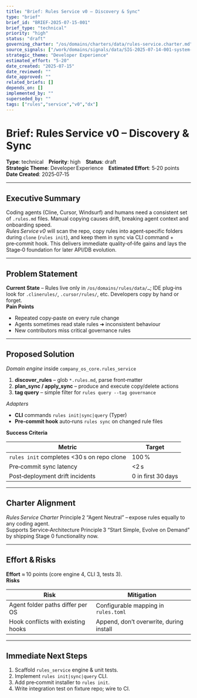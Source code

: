 ```yaml
---
title: "Brief: Rules Service v0 – Discovery & Sync"
type: "brief"
brief_id: "BRIEF-2025-07-15-001"
brief_type: "technical"
priority: "high"
status: "draft"
governing_charter: "/os/domains/charters/data/rules-service.charter.md"
source_signals: ["/work/domains/signals/data/SIG-2025-07-14-001-system-complexity.signal.md"]
strategic_theme: "Developer Experience"
estimated_effort: "5-20"
date_created: "2025-07-15"
date_reviewed: ""
date_approved: ""
related_briefs: []
depends_on: []
implemented_by: ""
superseded_by: ""
tags: ["rules","service","v0","dx"]
---
```


# **Brief: Rules Service v0 – Discovery & Sync**

**Type**: technical **Priority**: high **Status**: draft  
**Strategic Theme**: Developer Experience **Estimated Effort**: 5‑20 points  
**Date Created**: 2025‑07‑15

---

## Executive Summary
Coding agents (Cline, Cursor, Windsurf) and humans need a consistent set of `.rules.md` files. Manual copying causes drift, breaking agent context and onboarding speed.  
*Rules Service v0* will scan the repo, copy rules into agent‑specific folders during `clone` (`rules init`), and keep them in sync via CLI command + pre‑commit hook. This delivers immediate quality‑of‑life gains and lays the Stage‑0 foundation for later API/DB evolution.

---

## Problem Statement
**Current State** – Rules live only in `/os/domains/rules/data/…`; IDE plug‑ins look for `.clinerules/`, `.cursor/rules/`, etc. Developers copy by hand or forget.  
**Pain Points**

* Repeated copy‑paste on every rule change  
* Agents sometimes read stale rules ➜ inconsistent behaviour  
* New contributors miss critical governance rules

---

## Proposed Solution
*Domain engine* inside `company_os_core.rules_service`  
1. **discover_rules** – glob `*.rules.md`, parse front‑matter  
2. **plan_sync / apply_sync** – produce and execute copy/delete actions  
3. **tag query** – simple filter for `rules query --tag governance`

*Adapters*  
* **CLI** commands `rules init|sync|query` (Typer)  
* **Pre‑commit hook** auto‑runs `rules sync` on changed rule files

**Success Criteria**

| Metric | Target |
|--------|--------|
| `rules init` completes <30 s on repo clone | 100 % |
| Pre‑commit sync latency | <2 s |
| Post‑deployment drift incidents | 0 in first 30 days |

---

## Charter Alignment
*Rules Service Charter* Principle 2 “Agent Neutral” – expose rules equally to any coding agent.  
Supports Service‑Architecture Principle 3 “Start Simple, Evolve on Demand” by shipping Stage 0 functionality now.

---

## Effort & Risks
**Effort** ≈ 10 points (core engine 4, CLI 3, tests 3).  
**Risks**

| Risk | Mitigation |
|------|------------|
| Agent folder paths differ per OS | Configurable mapping in `rules.toml` |
| Hook conflicts with existing hooks | Append, don’t overwrite, during install |

---

## Immediate Next Steps
1. Scaffold `rules_service` engine & unit tests.  
2. Implement `rules init|sync|query` CLI.  
3. Add pre‑commit installer to `rules init`.  
4. Write integration test on fixture repo; wire to CI.